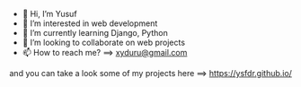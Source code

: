 - 👋 Hi, I’m Yusuf
- 👀 I’m interested in web development
- 🌱 I’m currently learning Django, Python
- 💞️ I’m looking to collaborate on web projects
- 📫 How to reach me? ==> xyduru@gmail.com

 and you can take a look some of my projects here ==> https://ysfdr.github.io/ 

<!---
ysfdr/ysfdr is a ✨ special ✨ repository because its `README.md` (this file) appears on your GitHub profile.
You can click the Preview link to take a look at your changes.
--->
